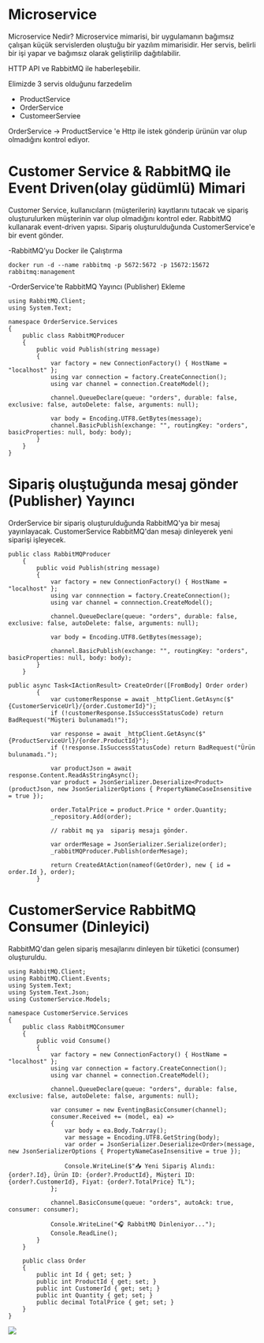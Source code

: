 ﻿# Microservice 
Microservice Nedir?
Microservice mimarisi, bir uygulamanın bağımsız çalışan küçük servislerden oluştuğu bir yazılım mimarisidir.
Her servis, belirli bir işi yapar ve bağımsız olarak geliştirilip dağıtılabilir.

HTTP API ve RabbitMQ ile haberleşebilir.

Elimizde 3 servis olduğunu farzedelim 

- ProductService
- OrderService
- CustomeerServiee

OrderService -> ProductService 'e Http ile istek gönderip ürünün var olup olmadığını kontrol ediyor.

# Customer Service & RabbitMQ ile Event Driven(olay güdümlü) Mimari
Customer Service, kullanıcıların (müşterilerin) kayıtlarını tutacak ve sipariş oluşturulurken müşterinin var olup olmadığını kontrol eder.
RabbitMQ kullanarak event-driven yapısı.
Sipariş oluşturulduğunda CustomerService'e bir event gönder.

-RabbitMQ’yu Docker ile Çalıştırma
````
docker run -d --name rabbitmq -p 5672:5672 -p 15672:15672 rabbitmq:management
````

-OrderService'te RabbitMQ Yayıncı (Publisher) Ekleme

````
using RabbitMQ.Client;
using System.Text;

namespace OrderService.Services
{
    public class RabbitMQProducer
    {
        public void Publish(string message)
        {
            var factory = new ConnectionFactory() { HostName = "localhost" };
            using var connection = factory.CreateConnection();
            using var channel = connection.CreateModel();

            channel.QueueDeclare(queue: "orders", durable: false, exclusive: false, autoDelete: false, arguments: null);

            var body = Encoding.UTF8.GetBytes(message);
            channel.BasicPublish(exchange: "", routingKey: "orders", basicProperties: null, body: body);
        }
    }
}

````

# Sipariş oluştuğunda mesaj gönder (Publisher)  Yayıncı

 OrderService  bir sipariş oluşturulduğunda RabbitMQ'ya bir mesaj yayınlayacak.
 CustomerService RabbitMQ'dan mesajı dinleyerek yeni siparişi işleyecek.

````
public class RabbitMQProducer
	{
		public void Publish(string message)
		{
			var factory = new ConnectionFactory() { HostName = "localhost" };
			using var connnection = factory.CreateConnection();
			using var channel = connnection.CreateModel();

			channel.QueueDeclare(queue: "orders", durable: false, exclusive: false, autoDelete: false, arguments: null);

			var body = Encoding.UTF8.GetBytes(message);

			channel.BasicPublish(exchange: "", routingKey: "orders", basicProperties: null, body: body);
		}
	}
````

````
public async Task<IActionResult> CreateOrder([FromBody] Order order)
		{
			var customerResponse = await _httpClient.GetAsync($"{CustomerServiceUrl}/{order.CustomerId}");
			if (!customerResponse.IsSuccessStatusCode) return BadRequest("Müşteri bulunamadı!");

			var response = await _httpClient.GetAsync($"{ProductServiceUrl}/{order.ProductId}");
			if (!response.IsSuccessStatusCode) return BadRequest("Ürün bulunamadı.");

			var productJson = await response.Content.ReadAsStringAsync();
			var product = JsonSerializer.Deserialize<Product>(productJson, new JsonSerializerOptions { PropertyNameCaseInsensitive = true });

			order.TotalPrice = product.Price * order.Quantity;
			_repository.Add(order);

			// rabbit mq ya  sipariş mesajı gönder.

			var orderMesage = JsonSerializer.Serialize(order);
			_rabbitMQProducer.Publish(orderMesage);

			return CreatedAtAction(nameof(GetOrder), new { id = order.Id }, order);
		}
````

# CustomerService RabbitMQ Consumer (Dinleyici)
RabbitMQ'dan gelen sipariş mesajlarını dinleyen bir tüketici (consumer) oluşturuldu.

````
using RabbitMQ.Client;
using RabbitMQ.Client.Events;
using System.Text;
using System.Text.Json;
using CustomerService.Models;

namespace CustomerService.Services
{
    public class RabbitMQConsumer
    {
        public void Consume()
        {
            var factory = new ConnectionFactory() { HostName = "localhost" };
            using var connection = factory.CreateConnection();
            using var channel = connection.CreateModel();

            channel.QueueDeclare(queue: "orders", durable: false, exclusive: false, autoDelete: false, arguments: null);

            var consumer = new EventingBasicConsumer(channel);
            consumer.Received += (model, ea) =>
            {
                var body = ea.Body.ToArray();
                var message = Encoding.UTF8.GetString(body);
                var order = JsonSerializer.Deserialize<Order>(message, new JsonSerializerOptions { PropertyNameCaseInsensitive = true });

                Console.WriteLine($"📥 Yeni Sipariş Alındı: {order?.Id}, Ürün ID: {order?.ProductId}, Müşteri ID: {order?.CustomerId}, Fiyat: {order?.TotalPrice} TL");
            };

            channel.BasicConsume(queue: "orders", autoAck: true, consumer: consumer);

            Console.WriteLine("🎧 RabbitMQ Dinleniyor...");
            Console.ReadLine();
        }
    }

    public class Order
    {
        public int Id { get; set; }
        public int ProductId { get; set; }
        public int CustomerId { get; set; }
        public int Quantity { get; set; }
        public decimal TotalPrice { get; set; }
    }
}

````
![](C:\Users\Omer\source\repos\MicroServiceProject\CustomerService\Screenshot_1.png)


